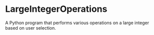 # LargeIntegerOperations
A Python program that performs various operations on a large integer based on user selection.

